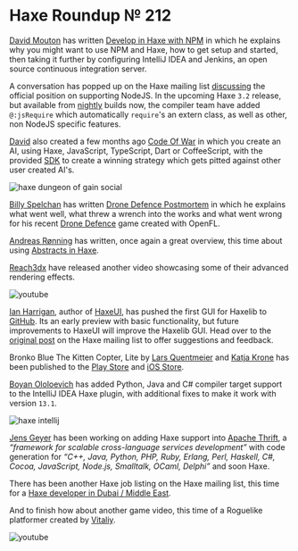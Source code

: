 [_template]: ../templates/roundup.html
[date]: / "2014-08-07 13:50:00"
[modified]: / "2014-08-07 13:50:00"
[“”]: a ""
# Haxe Roundup № 212

[David Mouton][tw1] has written [Develop in Haxe with NPM][l1] in which he explains why
you might want to use NPM and Haxe, how to get setup and started, then taking it further
by configuring IntelliJ IDEA and Jenkins, an open source continuous integration server.

A conversation has popped up on the Haxe mailing list [discussing][l4] the official
position on supporting NodeJS. In the upcoming Haxe `3.2` release, but available from
[nightly][l5] builds now, the compiler team have added `@:jsRequire` which automatically
`require`'s an extern class, as well as other, non NodeJS specific features.

[David][tw1] also created a few months ago [Code Of War][l2] in which you create an
AI, using Haxe, JavaScript, TypeScript, Dart or CoffeeScript, with the provided 
[SDK][l3] to create a winning strategy which gets pitted against other user created AI's.

![haxe dungeon of gain social](/img/212/gain.png "Dungeon of Gain by @Defroids")

[Billy Spelchan][g+1] has written [Drone Defence Postmortem][l6] in which he explains
what went well, what threw a wrench into the works and what went wrong for his recent
[Drone Defence][l7] game created with OpenFL.

[Andreas Rønning][g+2] has written, once again a great overview, this time about using
[Abstracts in Haxe][l8].

[Reach3dx][tw2] have released another video showcasing some of their advanced rendering
effects.

![youtube](sDutriHnfOg)

[Ian Harrigan][gh1], author of [HaxeUI][l9], has pushed the first GUI for Haxelib
to [GitHub][l10]. Its an early preview with basic functionality, but future improvements
to HaxeUI will improve the Haxelib GUI. Head over to the [original post][l11] on the
Haxe mailing list to offer suggestions and feedback.

Bronko Blue The Kitten Copter, Lite by [Lars Quentmeier][tw3] and [Katja Krone][tw4]
has been published to the [Play Store][l12] and [iOS Store][l13].

[Boyan Ololoevich][tw5] has added Python, Java and C# compiler target support to
the IntelliJ IDEA Haxe plugin, with additional fixes to make it work with version 
`13.1`.

![haxe intellij](/img/212/intellij.png "Python, Java and C# support in IntelliJ IDEA")

[Jens Geyer][gh2] has been working on adding Haxe support into [Apache Thrift][l14],
a _“framework for scalable cross-language services development”_ with code generation
for _“C++, Java, Python, PHP, Ruby, Erlang, Perl, Haskell, C#, Cocoa, JavaScript,
Node.js, Smalltalk, OCaml, Delphi”_ and soon Haxe.

There has been another Haxe job listing on the Haxe mailing list, this time for a
[Haxe developer in Dubai / Middle East][l15].

And to finish how about another game video, this time of a Roguelike platformer
created by [Vitaliy][tw6].

![youtube](aXc8r_7w8No)

[tw1]: https://twitter.com/damoebius "@damoebius"
[tw2]: https://twitter.com/Reach3dx "@Reach3dx"
[tw3]: https://twitter.com/quentie "@quentie"
[tw4]: https://twitter.com/katjakrone "@katjakrone"
[tw5]: https://twitter.com/As3Boyan "@As3Boyan"
[tw6]: https://twitter.com/DrDerico_ru "DrDerico_ru"
	
[g+1]: https://plus.google.com/u/1/+BillySpelchan "@BillySpelchan"
[g+2]: https://plus.google.com/u/1/+AndreasRønning "@AndreasRønning"
	
[gh1]: https://github.com/ianharrigan "@ianharrigan"
[gh2]: https://github.com/Jens-G "@Jens-G"
	
[l1]: http://happy-technologies.com/developper-en-haxe-avec-npm/ "Develop in Haxe with NPM"
[l2]: http://codeofwar.net/ "Code Of War"
[l3]: http://tamina-online.com/bikewar/api/modules/BikeWarSDK.html "Code Of War SDK"
[l4]: https://groups.google.com/d/msg/haxelang/qKoz_tNP74w/1cBkbLY9_QAJ "NodeJS as official Haxe target"
[l5]: http://builds.haxe.org "Haxe Nightly Builds"
[l6]: http://blazinggames.blogspot.co.uk/2014/08/drone-defence-postmortem.html "Drone Defence Postmortem"
[l7]: http://blazinggames.com/gamejams/2014/DroneDefence/index.php "Drone Defence Game"
[l8]: https://plus.google.com/u/1/+AndreasRønning/posts/hpaDLvFpnLD "Abstracts in Haxe"
[l9]: https://github.com/ianharrigan/haxeui "HaxeUI on GitHub"
[l10]: https://github.com/ianharrigan/haxeui-haxelib "HaxeUI HaxeLib on GitHub"
[l11]: https://groups.google.com/forum/#!msg/haxelang/yueCB0mH3EI/E1mbQjB8LXEJ "HaxeLib GUI using HaxeUI"
[l12]: https://play.google.com/store/apps/details?id=com.bytecombo.bronkolite "Bronko Blue Lite on the Google Play Store"
[l13]: https://itunes.apple.com/us/app/bronko-blue-lite-kitten-copter/id897118339 "Bronko Blue Lite on the iOS Store"
[l14]: https://github.com/Jens-G/thrift/tree/haxe "Apache Thrift Haxe Support on GitHub"
[l15]: https://groups.google.com/forum/#!msg/haxelang/RgSslYoiNYM/uXHsX8iLnSsJ "Opportunities for HAXE developers in Dubai/Middle East"